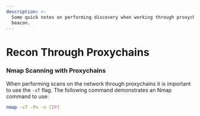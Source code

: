 ```yaml
---
description: >-
  Some quick notes on performing discovery when working through proxychains or a
  beacon.
---
```


# Recon Through Proxychains

### Nmap Scanning with Proxychains

When performing scans on the network through proxychains it is important to use the `-sT` flag. The following command demonstrates an Nmap command to use:

```bash
nmap -sT -Pn -n [IP]
```

